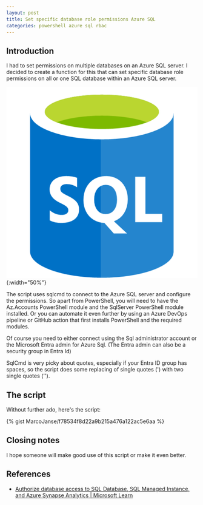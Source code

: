 ```yaml
---
layout: post
title: Set specific database role permissions Azure SQL
categories: powershell azure sql rbac
---
```


## Introduction

I had to set permissions on multiple databases on an Azure SQL server. 
I decided to create a function for this that can set specific database role permissions on all or one SQL database within an Azure SQL server.

![Azure SQL](../assets/images/post_2024-04_azureSql.png){:width="50%"}

The script uses sqlcmd to connect to the Azure SQL server and configure the permissions. So apart from PowerShell, you will need to have the Az.Accounts PowerShell module and the SqlServer PowerShell module installed. 
Or you can automate it even further by using an Azure DevOps pipeline or GitHub action that first installs PowerShell and the required modules.

Of course you need to either connect using the Sql administrator account or the Microsoft Entra admin for Azure Sql. (The Entra admin can also be a security group in Entra Id)

SqlCmd is very picky about quotes, especially if your Entra ID group has spaces, so the script does some replacing of single quotes (') with two single quotes ('').

## The script

Without further ado, here's the script:

{% gist MarcoJanse/f78534f8d22a9b215a476a122ac5e6aa %}

## Closing notes

I hope someone will make good use of this script or make it even better.

## References

- [Authorize database access to SQL Database, SQL Managed Instance, and Azure Synapse Analytics \| Microsoft Learn](https://learn.microsoft.com/en-us/azure/azure-sql/database/logins-create-manage?view=azuresql)